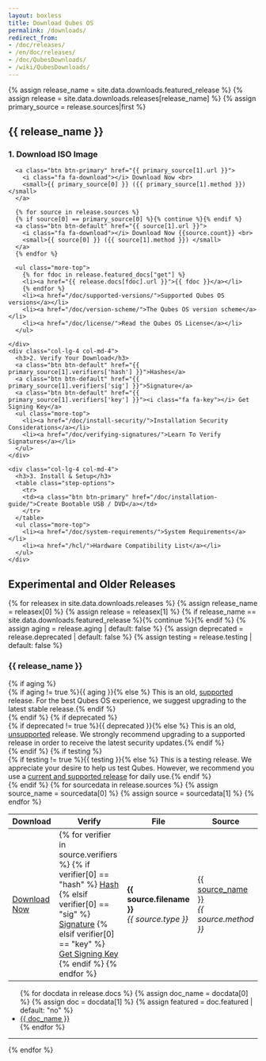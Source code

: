 ```yaml
---
layout: boxless
title: Download Qubes OS
permalink: /downloads/
redirect_from:
- /doc/releases/
- /en/doc/releases/
- /doc/QubesDownloads/
- /wiki/QubesDownloads/
---
```


<div class="white-box more-bottom page-content">
  {% assign release_name = site.data.downloads.featured_release %}
  {% assign release = site.data.downloads.releases[release_name] %}
  {% assign primary_source = release.sources|first %}

  <h2 class="more-bottom">{{ release_name }}</h2>

  <div class="row">
    <div class="col-lg-4 col-md-4">
      <h3>1. Download ISO Image</h3>

      <a class="btn btn-primary" href="{{ primary_source[1].url }}">
        <i class="fa fa-download"></i> Download Now <br>
        <small>{{ primary_source[0] }} ({{ primary_source[1].method }})</small>
      </a>

      {% for source in release.sources %}
      {% if source[0] == primary_source[0] %}{% continue %}{% endif %}
      <a class="btn btn-default" href="{{ source[1].url }}">
        <i class="fa fa-download"></i> Download Now {{source.count}} <br>
        <small>{{ source[0] }} ({{ source[1].method }}) </small>
      </a>
      {% endfor %}

      <ul class="more-top">
        {% for fdoc in release.featured_docs["get"] %}
        <li><a href="{{ release.docs[fdoc].url }}">{{ fdoc }}</a></li>
        {% endfor %}
        <li><a href="/doc/supported-versions/">Supported Qubes OS versions</a></li>
        <li><a href="/doc/version-scheme/">The Qubes OS version scheme</a></li>
        <li><a href="/doc/license/">Read the Qubes OS License</a></li>
      </ul>

    </div>
    <div class="col-lg-4 col-md-4">
      <h3>2. Verify Your Download</h3>
      <a class="btn btn-default" href="{{ primary_source[1].verifiers['hash'] }}">Hashes</a>
      <a class="btn btn-default" href="{{ primary_source[1].verifiers['sig'] }}">Signature</a>
      <a class="btn btn-default" href="{{ primary_source[1].verifiers['key'] }}"><i class="fa fa-key"></i> Get Signing Key</a>
      <ul class="more-top">
        <li><a href="/doc/install-security/">Installation Security Considerations</a></li>
        <li><a href="/doc/verifying-signatures/">Learn To Verify Signatures</a></li>
      </ul>
    </div>

    <div class="col-lg-4 col-md-4">
      <h3>3. Install & Setup</h3>
      <table class="step-options">
        <tr>
        <td><a class="btn btn-primary" href="/doc/installation-guide/">Create Bootable USB / DVD</a></td>
        </tr>
      </table>
      <ul class="more-top">
        <li><a href="/doc/system-requirements/">System Requirements</a></li>
        <li><a href="/hcl/">Hardware Compatibility List</a></li>
      </ul>
    </div>

  </div>
</div>

## Experimental and Older Releases

<div class="white-box more-bottom page-content">

  <div class="row">
    <div class="col-lg-12 col-md-12">
      {% for releasex in site.data.downloads.releases %}
      {% assign release_name = releasex[0] %}
      {% assign release = releasex[1] %}
      {% if release_name == site.data.downloads.featured_release %}{% continue %}{% endif %}
      {% assign aging = release.aging | default: false %}
      {% assign deprecated = release.deprecated | default: false %}
      {% assign testing = release.testing | default: false %}
      <h3 class="more-bottom">{{ release_name }}</h3>
      {% if aging %}
      <div class="alert alert-info" role="alert">
        <i class="fa fa-info-circle"></i>{% if aging != true %}{{ aging }}{% else %} This is an old, <a href="/doc/supported-versions/" class="alert-link">supported</a> release. For the best Qubes OS experience, we suggest upgrading to the latest stable release.{% endif %}
      </div>
      {% endif %}
      {% if deprecated %}
      <div class="alert alert-warning" role="alert">
        <i class="fa fa-exclamation-triangle"></i>{% if deprecated != true %}{{ deprecated }}{% else %} This is an old, <a href="/doc/supported-versions/" class="alert-link">unsupported</a> release. We strongly recommend upgrading to a supported release in order to receive the latest security updates.{% endif %}
      </div>
      {% endif %}
      {% if testing %}
      <div class="alert alert-info" role="alert">
        <i class="fa fa-info-circle"></i>{% if testing != true %}{{ testing }}{% else %} This is a testing release. We appreciate your desire to help us test Qubes. However, we recommend you use a <a href="/doc/supported-versions/" class="alert-link">current and supported release</a> for daily use.{% endif %}
      </div>
      {% endif %}
      <table class="table">
        <thead>
          <tr>
            <th>Download</th>
            <th>Verify
              <a class="fa fa-question-circle" href="/doc/verifying-signatures/"
                 title="How do I verify my download?"></a></th>
            <th>File</th>
            <th>Source</th>
          </tr>
        </thead>
        <tbody>
          {% for sourcedata in release.sources %}
          {% assign source_name = sourcedata[0] %}
          {% assign source = sourcedata[1] %}
          <tr>
            <td>
              <a class="btn btn-primary" href="{{ source.url }}">
                <i class="fa fa-download"></i> Download Now
              </a>
            </td>
            <td>
              {% for verifier in source.verifiers %}
                {% if verifier[0] == "hash" %}
                <a class="btn btn-default" href="{{ verifier[1] }}">Hash</a>
                {% elsif verifier[0] == "sig" %}
                <a class="btn btn-default" href="{{ verifier[1] }}">Signature</a>
                {% elsif verifier[0] == "key" %}
                <a class="btn btn-default" href="{{ verifier[1] }}"><i class="fa fa-key"></i> Get Signing Key</a>
                {% endif %}
              {% endfor %}
            </td>
            <td>
              <strong>{{ source.filename }}</strong><br>
              <em>{{ source.type }}</em>
            </td>
            <td>
              <a href="https://{{ source_name }}/">{{ source_name }}</a><br/>
              <em>{{ source.method }}</em>
            </td>
          </tr>
          {% endfor %}
        </tbody>
      </table>
      <ul>
        {% for docdata in release.docs %}
        {% assign doc_name = docdata[0] %}
        {% assign doc = docdata[1] %}
        {% assign featured = doc.featured | default: "no" %}
        <li>
          <a href="{{ doc.url }}">{{ doc_name }}</a>
        </li>
        {% endfor %}
      </ul>
      <hr class="more-top more-bottom">
      {% endfor %}
    </div>
  </div>
</div>
